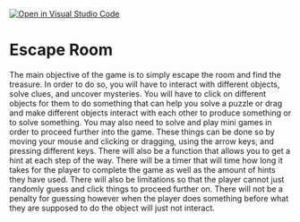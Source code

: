 [![Open in Visual Studio Code](https://classroom.github.com/assets/open-in-vscode-f059dc9a6f8d3a56e377f745f24479a46679e63a5d9fe6f495e02850cd0d8118.svg)](https://classroom.github.com/online_ide?assignment_repo_id=6696423&assignment_repo_type=AssignmentRepo)
# Escape Room

The main objective of the game is to simply escape the room and find the treasure. In order to do so, you will have to interact with different objects, solve clues, and uncover mysteries. You will have to click on different objects for them to do something that can help you solve a puzzle or drag and make different objects interact with each other to produce something or to solve something. You may also need to solve and play mini games in order to proceed further into the game. These things can be done so by moving your mouse and clicking or dragging, using the arrow keys, and pressing different keys. There will also be a function that allows you to get a hint at each step of the way. There will be a timer that will time how long it takes for the player to complete the game as well as the amount of hints they have used. There will also be limitations so that the player cannot just randomly guess and click things to proceed further on. There will not be a penalty for guessing however when the player does something before what they are supposed to do the object will just not interact.  
